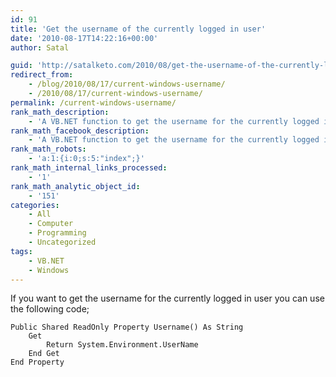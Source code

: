 ```yaml
---
id: 91
title: 'Get the username of the currently logged in user'
date: '2010-08-17T14:22:16+00:00'
author: Satal

guid: 'http://satalketo.com/2010/08/get-the-username-of-the-currently-logged-in-user/'
redirect_from:
    - /blog/2010/08/17/current-windows-username/
    - /2010/08/17/current-windows-username/
permalink: /current-windows-username/
rank_math_description:
    - 'A VB.NET function to get the username for the currently logged in Windows user'
rank_math_facebook_description:
    - 'A VB.NET function to get the username for the currently logged in Windows user'
rank_math_robots:
    - 'a:1:{i:0;s:5:"index";}'
rank_math_internal_links_processed:
    - '1'
rank_math_analytic_object_id:
    - '151'
categories:
    - All
    - Computer
    - Programming
    - Uncategorized
tags:
    - VB.NET
    - Windows
---
```


If you want to get the username for the currently logged in user you can use the following code;

```vbnet
Public Shared ReadOnly Property Username() As String
    Get
        Return System.Environment.UserName
    End Get
End Property
```